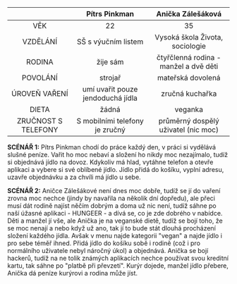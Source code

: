 |       |  Pítrs Pinkman   | Anička Zálešáková|
| :---:        |    :----:   |  :----:   |
|  VĚK  | 22   |  35   |
| VZDĚLÁNÍ       | SŠ s výučním listem  | Vysoká škola Života, sociologie |
| RODINA | žije sám | čtyřčlenná rodina - manžel a dvě děti|
| POVOLÁNÍ | strojař  |   mateřská dovolená|
| ÚROVEŇ VAŘENÍ |   umí uvařit pouze jendoduchá jídla |  zručná kuchařka  |
| DIETA |  žádná    |  veganka |
| ZRUČNOST S TELEFONY   |  S mobilními telefony je zručný  |  průměrný dospělý uživatel (nic moc)   |



**SCÉNÁŘ 1:** Pítrs Pinkman chodí do práce každý den, v práci si vydělává slušné peníze. Vařit ho moc nebaví a složení ho nikdy moc nezajímalo, tudíž si objednává jídlo na dovoz. Kdykoliv má hlad, vytáhne telefon a otevře  aplikaci a vybere si své oblíbené jídlo. Jídlo přidá do košíku, vyplní adresu, uzavře objednávku a za chvíli má jídlo u sebe.

**SCÉNÁŘ 2:** Aničce Zálešákové není dnes moc dobře, tudíž se jí do vaření zrovna moc nechce (jindy by navařila na několik dní dopředu), ale přeci musí dát rodině najíst něčím dobrým a doma už nic není, tudíž sáhne po naší úžasné aplikaci - HUNGEER - a dívá se, co je zde dobrého v nabídce. Děti a manžel jí vše, ale Anička je na veganské dietě, tudíž se bojí toho, že se moc nenají a nebo když už ano, tak jí to bude stát dlouhá procházení složení každého jídla. Avšak v menu najde kategorii "vegan" a najde jídlo i pro sebe téměř ihned. Přidá jídlo do košíku sobě i rodině (což i pro normálního uživatele nebyl náročný úkol) a objednává. Anička se bojí hackerů, tudíž na ne tolik známých aplikacích nechce používat svou kreditní kartu, tak sáhne po "platbě při převzetí". Kurýr dojede, manžel jídlo přebere, Anička dá peníze kurýrovi a rodina může jíst.
